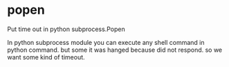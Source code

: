 popen
=====

Put time out in python subprocess.Popen


In python subprocess module you can execute any shell command in python command. but some it was hanged because did not respond.
so we want some kind of timeout. 


